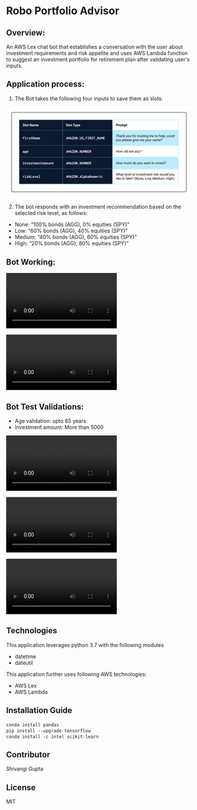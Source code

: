 # Robo Portfolio Advisor

## Overview:

An AWS Lex chat bot that establishes a conversation with the user about investment requirements and risk appetite and uses AWS Lambda function to suggest an investment portfolio for retirement plan after validating user's inputs.

## Application process:

1. The Bot takes the following four inputs to save them as slots:

![](media/slots.png)

2. The bot responds with an investment recommendation based on the selected risk level, as follows:

- None: “100% bonds (AGG), 0% equities (SPY)”
- Low: “60% bonds (AGG), 40% equities (SPY)”
- Medium: “40% bonds (AGG), 60% equities (SPY)”
- High: “20% bonds (AGG), 80% equities (SPY)”

## Bot Working:

![Chatbot_Test_Age](media/robo_lambda.mov)

![Chatbot_Test_Age](media/robo_adv.mov)


## Bot Test Validations:

* Age validation: upto 65 years
* Investment amount: More than 5000


![Chatbot_Test_Age](media/age_testval.mov)

![Chatbot_Test_Amount](media/amount_testval.mov)

![Chatbot_Test_NegtiveAge](media/age_testval.mov)


## Technologies

This application leverages python 3.7 with the following modules

* datetime
* dateutil

This application further uses following AWS technologies:

* AWS Lex
* AWS Lambda



## Installation Guide

```
conda install pandas
pip install --upgrade tensorflow
conda install -c intel scikit-learn

```

## Contributor

Shivangi Gupta

## License

MIT